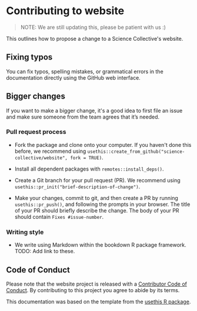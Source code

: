 # Contributing to website

> NOTE: We are still updating this, please be patient with us :)

This outlines how to propose a change to a Science Collective's website. 

## Fixing typos

You can fix typos, spelling mistakes, or grammatical errors in the documentation directly using the GitHub web interface.

## Bigger changes

If you want to make a bigger change, it's a good idea to first file an issue and make sure someone from the team agrees that it’s needed. 

### Pull request process

*   Fork the package and clone onto your computer. If you haven't done this before, we recommend using `usethis::create_from_github("science-collective/website", fork = TRUE)`.

*   Install all dependent packages with `remotes::install_deps()`.
*   Create a Git branch for your pull request (PR). We recommend using `usethis::pr_init("brief-description-of-change")`.
*   Make your changes, commit to git, and then create a PR by running `usethis::pr_push()`, and following the prompts in your browser.
    The title of your PR should briefly describe the change.
    The body of your PR should contain `Fixes #issue-number`.

### Writing style

*   We write using Markdown within the bookdown R package framework.
TODO: Add link to these.

## Code of Conduct

Please note that the website project is released with a
[Contributor Code of Conduct](CODE_OF_CONDUCT.md). By contributing to this
project you agree to abide by its terms.

This documentation was based on the template from the [usethis R package](https://usethis.r-lib.org/reference/tidyverse.html).
